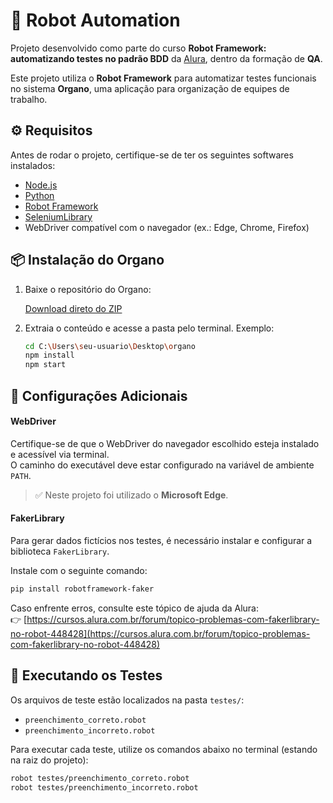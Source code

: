 # 🤖 Robot Automation

Projeto desenvolvido como parte do curso **Robot Framework: automatizando testes no padrão BDD** da [Alura](https://www.alura.com.br), dentro da formação de **QA**.

Este projeto utiliza o **Robot Framework** para automatizar testes funcionais no sistema **Organo**, uma aplicação para organização de equipes de trabalho.


## ⚙️ Requisitos

Antes de rodar o projeto, certifique-se de ter os seguintes softwares instalados:

- [Node.js](https://nodejs.org/)
- [Python](https://www.python.org/)
- [Robot Framework](https://robotframework.org/)
- [SeleniumLibrary](https://robotframework.org/SeleniumLibrary/)
- WebDriver compatível com o navegador (ex.: Edge, Chrome, Firefox)


## 📦 Instalação do Organo

1. Baixe o repositório do Organo:

   [Download direto do ZIP](https://github.com/alura-cursos/robot-framework-organo/archive/refs/heads/main.zip)

2. Extraia o conteúdo e acesse a pasta pelo terminal. Exemplo:

   ```bash
   cd C:\Users\seu-usuario\Desktop\organo
   npm install
   npm start
   ```


## 🧪 Configurações Adicionais

#### WebDriver

Certifique-se de que o WebDriver do navegador escolhido esteja instalado e acessível via terminal.  
O caminho do executável deve estar configurado na variável de ambiente `PATH`.

> ✅ Neste projeto foi utilizado o **Microsoft Edge**.


#### FakerLibrary

Para gerar dados fictícios nos testes, é necessário instalar e configurar a biblioteca `FakerLibrary`.

Instale com o seguinte comando:

```bash
pip install robotframework-faker
```
Caso enfrente erros, consulte este tópico de ajuda da Alura:  
👉 [https://cursos.alura.com.br/forum/topico-problemas-com-fakerlibrary-no-robot-448428](https://cursos.alura.com.br/forum/topico-problemas-com-fakerlibrary-no-robot-448428)


## 🚀 Executando os Testes

Os arquivos de teste estão localizados na pasta `testes/`:

- `preenchimento_correto.robot`
- `preenchimento_incorreto.robot`

Para executar cada teste, utilize os comandos abaixo no terminal (estando na raiz do projeto):

```bash
robot testes/preenchimento_correto.robot
robot testes/preenchimento_incorreto.robot
```
